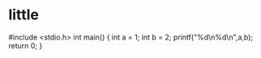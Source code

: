 # little
#include <stdio.h>
int main()
{
  int a = 1;
  int b = 2;
  printf("%d\n%d\n",a,b);
  return 0;
}
